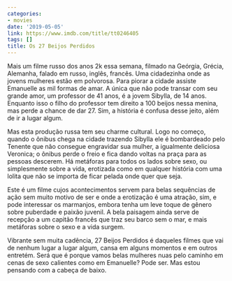 ```yaml
---
categories:
- movies
date: '2019-05-05'
link: https://www.imdb.com/title/tt0246405
tags: []
title: Os 27 Beijos Perdidos
---
```


Mais um filme russo dos anos 2k essa semana, filmado na Geórgia, Grécia, Alemanha, falado em russo, inglês, francês. Uma cidadezinha onde as jovens mulheres estão em polvorosa. Para piorar a cidade assiste Emanuelle as mil formas de amar. A única que não pode transar com seu grande amor, um professor de 41 anos, é a jovem Sibylla, de 14 anos. Enquanto isso o filho do professor tem direito a 100 beijos nessa menina, mas perde a chance de dar 27. Sim, a história é confusa desse jeito, além de ir a lugar algum.

Mas esta produção russa tem seu charme cultural. Logo no começo, quando o ônibus chega na cidade trazendo Sibylla ele é bombardeado pelo Tenente que não consegue engravidar sua mulher, a igualmente deliciosa Veronica; o ônibus perde o freio e fica dando voltas na praça para as pessoas descerem. Há metáforas para todos os lados sobre sexo, ou simplesmente sobre a vida, erotizada como em qualquer história com uma lolita que não se importa de ficar pelada onde quer que seja.

Este é um filme cujos acontecimentos servem para belas sequências de ação sem muito motivo de ser e onde a erotização é uma atração, sim, e pode interessar os marmanjos, embora tenha um leve toque de gênero sobre puberdade e paixão juvenil. A bela paisagem ainda serve de recepção a um capitão francês que traz seu barco sem o mar, e mais metáforas sobre o sexo e a vida surgem.

Vibrante sem muita cadência, 27 Beijos Perdidos é daqueles filmes que vai de nenhum lugar a lugar algum, cansa em alguns momentos e em outros entretém. Será que é porque vamos belas mulheres nuas pelo caminho em cenas de sexo calientes como em Emanuelle? Pode ser. Mas estou pensando com a cabeça de baixo.